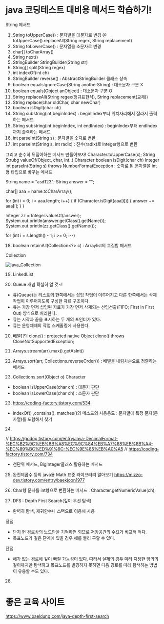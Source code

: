 # java 코딩테스트 대비용 메서드 학습하기!

String 메서드
1. String toUpperCase() : 문자열을 대문자로 변경 ＠toUpperCase().replaceAll(String regex, String replacement)
2. String toLowerCase() : 문자열을 소문자로 변경
3. char[] toCharArray()
4. String next()
5. StringBuilder StringBuilder(String str)
6. String[] split(String regex)
7. int indexOf(int ch)
8. StringBuilder reverse() : AbstractStringBuilder 클래스 상속
9. boolean equalsIgnoreCase(String anotherString) : 대소문자 구분 X
10. boolean equals(Object anObject) : 대소문자 구분 O
11. String replaceAll(String regex(정규표현식), String replacement(교체)) 
12. String replace(char oldChar, char newChar)
13. boolean isDigit(char ch)
14. String substring(int beginIndex) : beginIndex부터 위치자리에서 잘라서 출력하는 메서드 
15. String substring(int beginIndex, int endIndex) : beginIndex부터 endIndex까지 출력하는 메서드
16. int parseInt(String s) : 문자열을 숫자로 변환
17. int parseInt(String s, int radix) : 진수(radix)로 Integer형으로 변환

그리고 순수히 뒤집어하는 메서드 만들어보자!
Character.toUpperCase(x);
String Strubg valueOf(Object, char, int..)
Character boolean isDigit(char ch)
Integer int parseInt(String s) throws NumberFormatException : 숫자로 된 문자열을 int형 타입으로 바꾸는 메서드

String name = "asd123";
String answer = "";

char[] aaa = name.toCharArray();
		
for (int i = 0; i < aaa.length; i++) {
	if (Character.isDigit(aaa[i])) {
		answer += aaa[i];
	}
}
		
Integer zz = Integer.valueOf(answer);
System.out.println(answer.getClass().getName());
System.out.println(zz.getClass().getName());

for (int i = s.length() - 1; i >= 0; i--)

18. boolean retainAll(Collection<?> c) : Arraylist의 교집합 메서드

Collection

![java_Collection](https://user-images.githubusercontent.com/60806047/151949808-8d8efd4b-adc9-4bde-bdf2-1712bc0b763b.JPG)

19. LinkedList


19. Queue 개념 확실히 알 것~!
- 큐(Queue)는 리스트의 한쪽에서는 삽입 작업이 이루어지고 다른 한쪽에서는 삭제 작업이 이루어지도록 구성한 자료 구조이다.
- 큐는 가장 먼저 삽입된 자료가 가장 먼저 삭제되는 선입선출(FIFO; First In First Out) 방식으로 처리한다.
- 큐는 시작과 끝을 표시하는 두 개의 포인터가 있다.
- 큐는 운영체제의 작업 스케줄링에 사용한다.															

20. 배열[]의 clone() : protected native Object clone() throws CloneNotSupportedException;

21. Arrays.stream(arr).max().getAsInt()

22. Arrays.sort(arr, Collections.reverseOrder()) : 배열을 내림차순으로 정렬하는 메서드

22. Collections.sort(Object o)
Character
- boolean isUpperCase(char ch) : 대문자 판단
- boolean isLowerCase(char ch) : 소문자 판단

23. https://coding-factory.tistory.com/534
- indexOf() ,contains(), matches()의 메소드의 사용용도 : 문자열에 특정 문자(문자열)를 포함해서 찾기

24. 
// https://godog.tistory.com/entry/Java-DecimalFormat-%EC%B2%9C%EB%8B%A8%EC%9C%84%EB%A7%88%EB%8B%A4-%EC%89%BC%ED%91%9C-%EC%9E%85%EB%A0%A5
// https://coding-factory.tistory.com/734
- 천단위 메서드, BigInteger클래스 활용하는 메서드 

25. 완전제곱수 등의 java용 Math 표준 라이브러리 알아보기
https://mizzo-dev.tistory.com/entry/baekjoon1977

26. Char형 문자를 int형으로 변환하는 메서드 : Character.getNumericValue(ch);

27. DFS : Depth First Search(깊이 우선 탐색)
- 완벽히 탐색, 재귀함수나 스택으로 이용해 사용

장점
- 단지 현 경로상의 노드만을 기억하면 되므로 저장공간의 수요가 비교적 적다.
- 목표노드가 깊은 단계에 있을 경우 해를 빨리 구할 수 있다.

단점
  - 해가 없는 경로에 깊이 빠질 가능성이 있다. 따라서 실제의 경우 미리 지정한 임의의 깊이까지만 탐색하고 목표노드를 발경하지 못하면 다음 경로를 따라 탐색하는 방법이 유용할 수도 있다.

28.

# 좋은 교육 사이트

https://www.baeldung.com/java-depth-first-search
